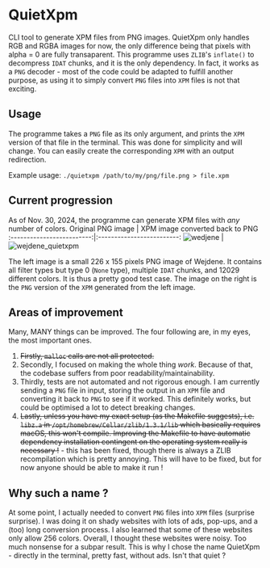 # QuietXpm
CLI tool to generate XPM files from PNG images. QuietXpm only handles RGB and RGBA images for now, the only difference being that pixels with alpha = 0 are fully transaparent.
This programme uses `ZLIB`'s `inflate()` to decompress `IDAT` chunks, and it is the only dependency. In fact, it works as a `PNG` decoder - most of the code could be adapted to fulfill another purpose, as using it to simply convert `PNG` files into `XPM` files is not that exciting.
## Usage
The programme takes a `PNG` file as its only argument, and prints the `XPM` version of that file in the terminal. This was done for simplicity and will change. You can easily create the corresponding `XPM` with an output redirection.

Example usage: `./quietxpm /path/to/my/png/file.png > file.xpm`
## Current progression
As of Nov. 30, 2024, the programme can generate XPM files with *any* number of colors.
Original PNG image            |  XPM image converted back to PNG
:-------------------------:|:-------------------------:
![wedjene](https://github.com/user-attachments/assets/9f75336a-90ed-4c8c-a97e-c3ab898e198b) | ![wejdene_quietxpm](https://github.com/user-attachments/assets/b23766bb-c8c1-4967-8512-c1446f090cef)

The left image is a small 226 x 155 pixels PNG image of Wejdene. It contains all filter types but type 0 (`None` type), multiple `IDAT` chunks, and 12029 different colors. It is thus a pretty good test case. The image on the right is the `PNG` version of the `XPM` generated from the left image. 
## Areas of improvement
Many, MANY things can be improved. The four following are, in my eyes, the most important ones.
1) ~~Firstly, `malloc` calls are not all protected.~~
2) Secondly, I focused on making the whole thing _work_. Because of that, the codebase suffers from poor readability/maintainability.
3) Thirdly, tests are not automated and not rigorous enough. I am currently sending a `PNG` file in input, storing the output in an `XPM` file and converting it back to `PNG` to see if it worked. This definitely works, but could be optimised a lot to detect breaking changes.
4) ~~Lastly, unless you have my exact setup (as the Makefile suggests), i.e. `libz.a` in `/opt/homebrew/Cellar/zlib/1.3.1/lib` which basically requires macOS, this won't compile. Improving the Makefile to have automatic dependency installation contingent on the operating system really is necessary !~~ - this has been fixed, though there is always a ZLIB recompilation which is pretty annoying. This will have to be fixed, but for now anyone should be able to make it run !
## Why such a name ?
At some point, I actually needed to convert `PNG` files into `XPM` files (surprise surprise). I was doing it on shady websites with lots of ads, pop-ups, and a (too) long conversion process. I also learned that some of these websites only allow 256 colors. Overall, I thought these websites were noisy. Too much nonsense for a subpar result. This is why I chose the name QuietXpm - directly in the terminal, pretty fast, without ads. Isn't that quiet ?
